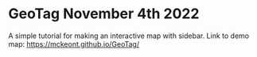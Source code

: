 # GeoTag November 4th 2022
A simple tutorial for making an interactive map with sidebar.
Link to demo map: https://mckeont.github.io/GeoTag/

